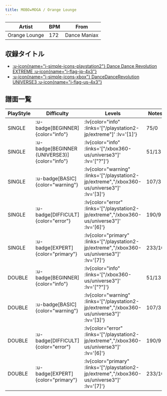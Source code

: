```yaml
---
title: MOBO★MOGA / Orange Lounge
---
```


|Artist|BPM|From|
|------|---|----|
|Orange Lounge|172|Dance Maniax|

## 収録タイトル

- [ :u-icon{name="i-simple-icons-playstation2"} Dance Dance Revolution EXTREME :u-icon{name="i-flag-jp-4x3"} ](/playstation2-jp/extreme)
- [ :u-icon{name="i-simple-icons-xbox"} DanceDanceRevolution UNIVERSE3 :u-icon{name="i-flag-us-4x3"} ](/xbox360-us/universe3)

## 譜面一覧

|PlayStyle|Difficulty|Levels|Notes|Movie|
|---------|----------|------|-----|-----|
|SINGLE| :u-badge[BEGINNER]{color="info"} | :lv{color="info" :links='["/playstation2-jp/extreme"]' :lv='[1]'} |75/0||
|SINGLE| :u-badge[BEGINNER (UNIVERSE3)]{color="info"} | :lv{color="info" :links='["/xbox360-us/universe3"]' :lv='["?"]'} |51/13||
|SINGLE| :u-badge[BASIC]{color="warning"} | :lv{color="warning" :links='["/playstation2-jp/extreme","/xbox360-us/universe3"]' :lv='[3]'} |107/3||
|SINGLE| :u-badge[DIFFICULT]{color="error"} | :lv{color="error" :links='["/playstation2-jp/extreme","/xbox360-us/universe3"]' :lv='[6]'} |190/9||
|SINGLE| :u-badge[EXPERT]{color="primary"} | :lv{color="primary" :links='["/playstation2-jp/extreme","/xbox360-us/universe3"]' :lv='[7]'} |233/16||
|DOUBLE| :u-badge[BEGINNER]{color="info"} | :lv{color="info" :links='["/xbox360-us/universe3"]' :lv='["?"]'} |51/13||
|DOUBLE| :u-badge[BASIC]{color="warning"} | :lv{color="warning" :links='["/playstation2-jp/extreme","/xbox360-us/universe3"]' :lv='[3]'} |107/3||
|DOUBLE| :u-badge[DIFFICULT]{color="error"} | :lv{color="error" :links='["/playstation2-jp/extreme","/xbox360-us/universe3"]' :lv='[6]'} |190/9||
|DOUBLE| :u-badge[EXPERT]{color="primary"} | :lv{color="primary" :links='["/playstation2-jp/extreme","/xbox360-us/universe3"]' :lv='[7]'} |233/16||
